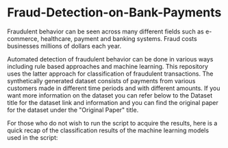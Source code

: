 # Fraud-Detection-on-Bank-Payments

Fraudulent behavior can be seen across many different fields such as e-commerce, healthcare, payment and banking systems. Fraud costs businesses millions of dollars each year.

Automated detection of fraudulent behavior can be done in various ways including rule based approaches and machine learning. This repository uses the latter approach for classification of fraudulent transactions. The synthetically generated dataset consists of payments from various customers made in different time periods and with different amounts. If you want more information on the dataset you can refer below to the Dataset title for the dataset link and information and you can find the original paper for the dataset under the "Original Paper" title.

For those who do not wish to run the script to acquire the results, here is a quick recap of the classification results of the machine learning models used in the script:

